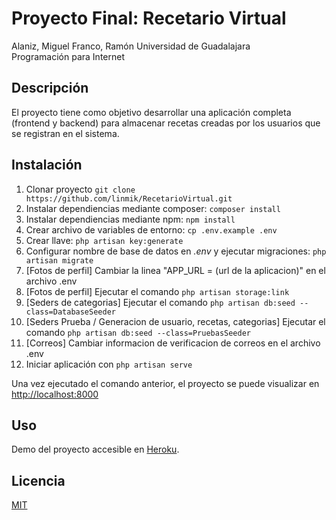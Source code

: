 # Proyecto Final: Recetario Virtual

Alaniz, Miguel
Franco, Ramón
Universidad de Guadalajara  
Programación para Internet

## Descripción

El proyecto tiene como objetivo desarrollar una aplicación completa (frontend y backend) para almacenar recetas creadas por los usuarios que se registran en el sistema.

## Instalación

1. Clonar proyecto `git clone https://github.com/linmik/RecetarioVirtual.git`
2. Instalar dependiencias mediante composer: `composer install`
3. Instalar dependiencias mediante npm: `npm install`
4. Crear archivo de variables de entorno: `cp .env.example .env`
5. Crear llave: `php artisan key:generate`
6. Configurar nombre de base de datos en _.env_ y ejecutar migraciones: `php artisan migrate`
7. [Fotos de perfil] Cambiar la linea "APP_URL = (url de la aplicacion)" en el archivo .env
8. [Fotos de perfil] Ejecutar el comando `php artisan storage:link`
9. [Seders de categorias] Ejecutar el comando `php artisan db:seed --class=DatabaseSeeder`
10. [Seders Prueba / Generacion de usuario, recetas, categorias] Ejecutar el comando `php artisan db:seed --class=PruebasSeeder`
11. [Correos] Cambiar informacion de verificacion de correos en el archivo .env 
12. Iniciar aplicación con `php artisan serve`

Una vez ejecutado el comando anterior, el proyecto se puede visualizar en [http://localhost:8000](http://localhost:8000)

## Uso

Demo del proyecto accesible en [Heroku](http://proyecto-recetario-virtual.herokuapp.com/login).

## Licencia

[MIT](https://github.com/linmik/RecetarioVirtual/blob/main/LICENSE)
